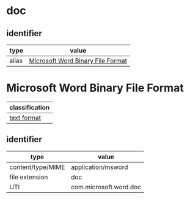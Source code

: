 # doc

## identifier
| type              | value
| ----------------- | -----
| alias             | [Microsoft Word Binary File Format](#microsoft-word-binary-file-format)

# Microsoft Word Binary File Format
| classification
| --------------
| [text format](text.md)

## identifier
| type              | value
| ----------------- | -----
| content/type/MIME | application/msword
| file extension    | doc
| UTI               | com.microsoft.word.doc
